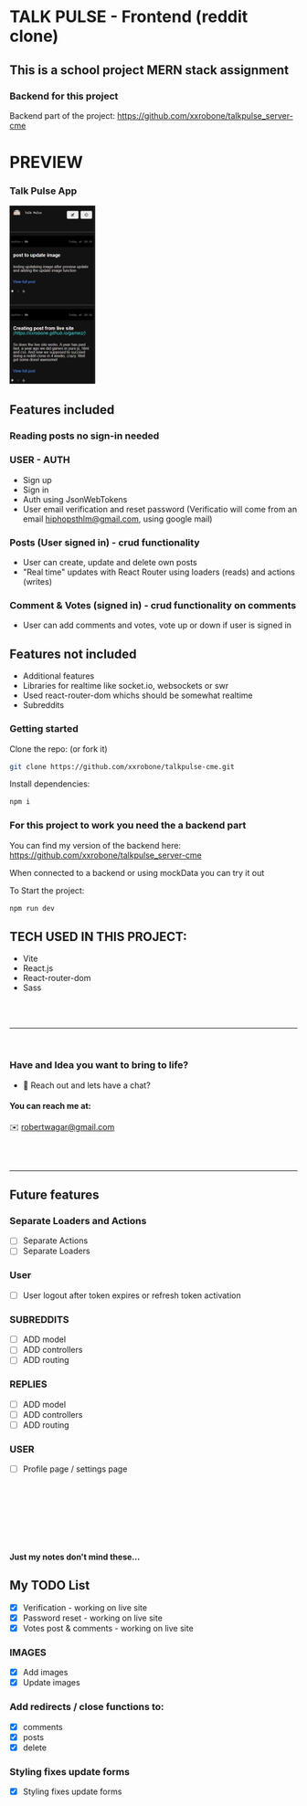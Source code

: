 # TALK PULSE - Frontend (reddit clone)

## This is a school project MERN stack assignment

### Backend for this project
Backend part of the project: https://github.com/xxrobone/talkpulse_server-cme

# PREVIEW
### Talk Pulse App 
<img src="src/assets/talkpulse.gif" alt="Project image" width="150">

## Features included

### Reading posts no sign-in needed

### USER - AUTH
- Sign up
- Sign in
- Auth using JsonWebTokens
- User email verification and reset password
(Verificatio will come from an email hiphopsthlm@gmail.com, using google mail)

### Posts (User signed in) - crud functionality
- User can create, update and delete own posts 
- "Real time" updates with React Router using loaders (reads) and actions (writes)

### Comment & Votes (signed in) - crud functionality on comments
- User can add comments and votes, vote up or down if user is signed in

## Features not included
- Additional features
- Libraries for realtime like socket.io, websockets or swr
- Used react-router-dom whichs should be somewhat realtime
- Subreddits

### Getting started

Clone the repo: (or fork it)

```sh
git clone https://github.com/xxrobone/talkpulse-cme.git
```
Install dependencies:

```sh
npm i
```
### For this project to work you need the a backend part 
You can find my version of the backend here: https://github.com/xxrobone/talkpulse_server-cme

When connected to a backend or using mockData you can try it out

To Start the project:    
```sh
npm run dev
```


## TECH USED IN THIS PROJECT:
- Vite
- React.js
- React-router-dom
- Sass

<br>
 

 <br>

 ---

 


<p align="left">
<a href="https://www.linkedin.com/in/robert-w%C3%A4gar-1b4661139/" target="blank"><img align="center" src="https://github.com/xxrobone/dablog/blob/main/readmeimages/LinkedIN.png" alt="" height="30" /></a>
<a href="https://github.com/robonexx" target="blank"><img align="center" src="https://github.com/xxrobone/dablog/blob/main/readmeimages/Github.png" alt="" height="30" /></a>
<a href="https://codepen.io/robertwagar" target="blank"><img align="center" src="https://github.com/xxrobone/dablog/blob/main/readmeimages/Codeopen.png" alt="" height="30" /></a>
<img align="center" src="socials/Discord.png" alt="" height="30" />
</p>



### Have and Idea you want to bring to life?
- 💬 Reach out and lets have a chat?

#### You can reach me at:

✉️ robertwagar@gmail.com

<br>
<br>

 ---


## Future features

### Separate Loaders and Actions
- [ ] Separate Actions
- [ ] Separate Loaders

### User

- [ ] User logout after token expires or refresh token activation

### SUBREDDITS

- [ ] ADD model
- [ ] ADD controllers
- [ ] ADD routing

### REPLIES

- [ ] ADD model
- [ ] ADD controllers
- [ ] ADD routing

### USER

- [ ] Profile page / settings page

<br> 
<br>
<br>
<br> 
<br>
<br>



#### Just my notes don't mind these...

## My TODO List

- [x] Verification - working on live site
- [x] Password reset - working on live site
- [x] Votes post & comments - working on live site

### IMAGES

- [x] Add images
- [x] Update images

### Add redirects / close functions to:

- [x] comments
- [x] posts
- [x] delete

### Styling fixes update forms

- [x] Styling fixes update forms
